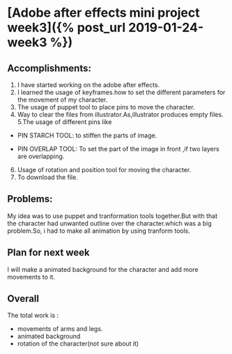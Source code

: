 

# [Adobe after effects mini project week3]({% post_url 2019-01-24-week3 %})
## Accomplishments:
1. I have started working on the adobe after effects.
2. I learned the usage of keyframes.how to set the different parameters for the movement of my character.
3. The usage of puppet tool to place pins to move the character.
4. Way to clear the files from illustrator.As,illustrator produces empty files.
5.The usage of different pins like

* PIN STARCH TOOL: to stiffen the parts of image.

* PIN OVERLAP TOOL: To set the part of the image in front ,if two layers are overlapping.
 
6. Usage of rotation and position tool for moving the character.
7. To download the file.


## Problems:
My idea was to use puppet and tranformation tools together.But with that the character had unwanted outline over the character.which was a big problem.So, i had to make all animation by using tranform tools.

## Plan for next week
I will make a animated background for the character and add more movements to it.
## Overall
The total work is :
* movements of arms and legs.
* animated background
* rotation of the character(not sure about it)
